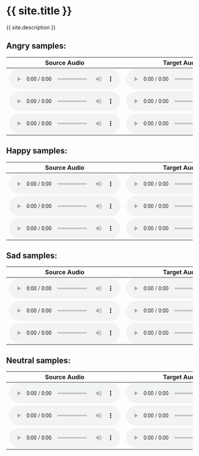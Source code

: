 <link rel="stylesheet" href="assets/css/style/style.scss">
<h1>{{ site.title }}</h1>

{{ site.description }}

<h2>Angry samples:</h2>
    
<table class="tg"><thead>
  <tr>
    <th class="tg-73oq">Source Audio</th>
    <th class="tg-73oq">Target Audio</th>
    <th class="tg-73oq">Synthesized Audio</th>
  </tr></thead>
<tbody>
  <tr>
    <td class="tg-73oq">
    <audio src="source_samples/237_134500_000035_000006.wav" type="audio/wav" controls></audio>
    </td>
    <td class="tg-73oq">
    <audio src="target_samples/angry/03-01-05-01-02-01-18.wav" type="audio/wav" controls></audio>
    </td>
    <td class="tg-73oq">
    <audio src="ours/angry/237_134500_000035_000006_to_03-01-05-01-02-01-18.wav" type="audio/wav" controls></audio>
    </td>
  </tr>
  <tr>
    <td class="tg-73oq">
    <audio src="source_samples/1089_134686_000028_000008.wav" type="audio/wav" controls></audio>
    </td>
    <td class="tg-73oq">
    <audio src="target_samples/angry/03-01-05-02-01-01-08.wav" type="audio/wav" controls></audio>
    </td>
    <td class="tg-73oq">
    <audio src="ours/angry/1089_134686_000028_000008_to_03-01-05-02-01-01-08.wav" type="audio/wav" controls></audio>
    </td>
  </tr><tr>
    <td class="tg-73oq">
    <audio src="source_samples/5142_33396_000042_000001.wav" type="audio/wav" controls></audio>
    </td>
    <td class="tg-73oq">
    <audio src="target_samples/angry/03-01-05-01-02-02-16.wav" type="audio/wav" controls></audio>
    </td>
    <td class="tg-73oq">
    <audio src="ours/angry/5142_33396_000042_000001_to_03-01-05-01-02-02-16.wav" type="audio/wav" controls></audio>
    </td>
  </tr>
</tbody></table>

<h2>Happy samples:</h2>
    <table class="tg"><thead>
  <tr>
    <th class="tg-73oq">Source Audio</th>
    <th class="tg-73oq">Target Audio</th>
    <th class="tg-73oq">Synthesized Audio</th>
  </tr></thead>
<tbody>
  <tr>
    <td class="tg-73oq">
    <audio src="source_samples/121_127105_000035_000000.wav" type="audio/wav" controls></audio>
    </td>
    <td class="tg-73oq">
    <audio src="target_samples/happy/03-01-03-01-01-02-14.wav" type="audio/wav" controls></audio>
    </td>
    <td class="tg-73oq">
    <audio src="ours/happy/121_127105_000035_000000_to_03-01-03-01-01-02-14.wav" type="audio/wav" controls></audio>
    </td>
  </tr>
  <tr>
    <td class="tg-73oq">
    <audio src="source_samples/237_126133_000015_000002.wav" type="audio/wav" controls></audio>
    </td>
    <td class="tg-73oq">
    <audio src="target_samples/happy/03-01-03-02-01-01-07.wav" type="audio/wav" controls></audio>
    </td>
    <td class="tg-73oq">
    <audio src="ours/happy/237_126133_000015_000002_to_03-01-03-02-01-01-07.wav" type="audio/wav" controls></audio>
    </td>
  </tr><tr>
    <td class="tg-73oq">
    <audio src="source_samples/1995_1826_000035_000000.wav" type="audio/wav" controls></audio>
    </td>
    <td class="tg-73oq">
    <audio src="target_samples/happy/03-01-03-02-02-02-21.wav" type="audio/wav" controls></audio>
    </td>
    <td class="tg-73oq">
    <audio src="ours/happy/1995_1826_000035_000000_to_03-01-03-02-02-02-21.wav" type="audio/wav" controls></audio>
    </td>
  </tr>
</tbody></table>


<h2>Sad samples:</h2>
    
   <table class="tg"><thead>
  <tr>
    <th class="tg-73oq">Source Audio</th>
    <th class="tg-73oq">Target Audio</th>
    <th class="tg-73oq">Synthesized Audio</th>
  </tr></thead>
<tbody>
  <tr>
    <td class="tg-73oq">
    <audio src="source_samples/237_134500_000035_000006.wav" type="audio/wav" controls></audio>
    </td>
    <td class="tg-73oq">
    <audio src="target_samples/sad/03-01-04-02-01-02-22.wav" type="audio/wav" controls></audio>
    </td>
    <td class="tg-73oq">
    <audio src="ours/sad/237_134500_000035_000006_to_03-01-04-02-01-02-22.wav" type="audio/wav" controls></audio>
    </td>
  </tr>
  <tr>
    <td class="tg-73oq">
    <audio src="source_samples/1580_141084_000089_000000.wav" type="audio/wav" controls></audio>
    </td>
    <td class="tg-73oq">
    <audio src="target_samples/sad/03-01-04-02-02-02-08.wav" type="audio/wav" controls></audio>
    </td>
    <td class="tg-73oq">
    <audio src="ours/sad/1580_141084_000089_000000_to_03-01-04-02-02-02-08.wav" type="audio/wav" controls></audio>
    </td>
  </tr><tr>
    <td class="tg-73oq">
    <audio src="source_samples/6829_68769_000090_000002.wav" type="audio/wav" controls></audio>
    </td>
    <td class="tg-73oq">
    <audio src="target_samples/sad/03-01-04-01-01-02-07.wav" type="audio/wav" controls></audio>
    </td>
    <td class="tg-73oq">
    <audio src="ours/sad/6829_68769_000090_000002_to_03-01-04-01-01-02-07.wav" type="audio/wav" controls></audio>
    </td>
  </tr>
</tbody></table>
<h2>Neutral samples:</h2>
   <table class="tg"><thead>
  <tr>
    <th class="tg-73oq">Source Audio</th>
    <th class="tg-73oq">Target Audio</th>
    <th class="tg-73oq">Synthesized Audio</th>
  </tr></thead>
<tbody>
  <tr>
    <td class="tg-73oq">
    <audio src="source_samples/260_123440_000024_000001.wav" type="audio/wav" controls></audio>
    </td>
    <td class="tg-73oq">
    <audio src="target_samples/neutral/03-01-01-01-02-01-15.wav" type="audio/wav" controls></audio>
    </td>
    <td class="tg-73oq">
    <audio src="ours/neutral/260_123440_000024_000001_to_03-01-01-01-02-01-15.wav" type="audio/wav" controls></audio>
    </td>
  </tr>
  <tr>
    <td class="tg-73oq">
    <audio src="source_samples/1089_134686_000010_000000.wav" type="audio/wav" controls></audio>
    </td>
    <td class="tg-73oq">
    <audio src="target_samples/neutral/03-01-01-01-02-01-05.wav" type="audio/wav" controls></audio>
    </td>
    <td class="tg-73oq">
    <audio src="ours/neutral/1089_134686_000010_000000_to_03-01-01-01-02-01-05.wav" type="audio/wav" controls></audio>
    </td>
  </tr><tr>
    <td class="tg-73oq">
    <audio src="source_samples/7176_92135_000006_000000.wav" type="audio/wav" controls></audio>
    </td>
    <td class="tg-73oq">
    <audio src="target_samples/neutral/03-01-01-01-01-01-22.wav" type="audio/wav" controls></audio>
    </td>
    <td class="tg-73oq">
    <audio src="ours/neutral/7176_92135_000006_000000_to_03-01-01-01-01-01-22.wav" type="audio/wav" controls></audio>
    </td>
  </tr>
</tbody></table>


